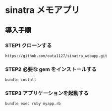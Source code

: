 # sinatra メモアプリ

## 導入手順

### STEP1 クローンする

```
https://github.com/outa1127/sinatra_webapp.git
```

### STEP2 必要な gem をインストールする

```
bundle install
```

### STEP3 アプリケーションを起動する

```
bundle exec ruby myapp.rb
```
